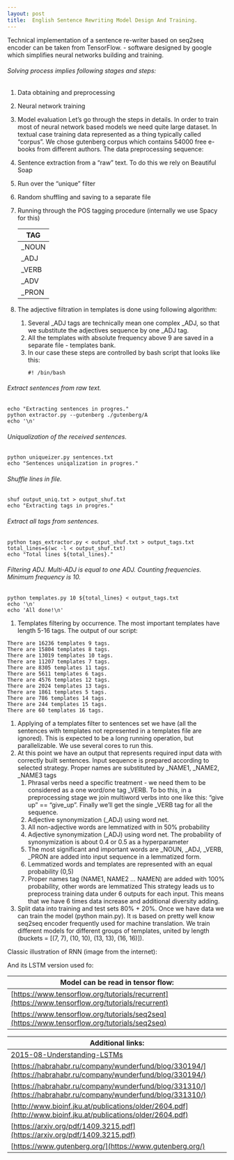 ```yaml
---
layout: post
title:  English Sentence Rewriting Model Design And Training.
---
```


Technical implementation of a sentence re-writer based on seq2seq encoder can be taken from TensorFlow.  - software designed by google which simplifies neural networks building and training.


###### Solving process implies following stages and steps:
1. Data obtaining and preprocessing
2. Neural network training
3. Model evaluation
Let’s go through the steps in details. In order to train most of neural network based models we need quite large dataset. In textual case training data represented as a thing typically called “corpus”. 
We chose gutenberg corpus which contains 54000 free e-books from different authors. The data preprocessing sequence:
1. Sentence extraction from a “raw” text. To do this we rely on Beautiful Soap
2. Run over the “unique” filter
3. Random shuffling and saving to a separate file
4. Running through the POS tagging procedure (internally we use Spacy for this)

   |TAG|
   |-----|
   |_NOUN|
   |_ADJ|
   |_VERB|
   |_ADV|
   |_PRON|
	
1. The adjective filtration in templates is done using following algorithm:
   1. Several _ADJ tags are technically mean one complex _ADJ, so that we substitute the adjectives sequence by one _ADJ tag.
   2. All the templates with absolute frequency above 9 are saved in a separate file - templates bank.
   3. In our case these steps are controlled by bash script that looks like this:
        ```
        #! /bin/bash
        ```
###### Extract sentences from raw text.
```
echo "Extracting sentences in progres."
python extractor.py --gutenberg ./gutenberg/A
echo '\n'
```
###### Uniqualization of the received sentences.
```
python uniqueizer.py sentences.txt
echo "Sentences uniqalization in progres."
```
###### Shuffle lines in file.
```
shuf output_uniq.txt > output_shuf.txt
echo "Extracting tags in progres."
```
###### Extract all tags from sentences. 
```
python tags_extractor.py < output_shuf.txt > output_tags.txt
total_lines=$(wc -l < output_shuf.txt)
echo "Total lines ${total_lines}."
```
###### Filtering ADJ. Multi-ADJ is equal to one ADJ. Counting frequencies. Minimum frequency is 10.
```
python templates.py 10 ${total_lines} < output_tags.txt
echo '\n'
echo 'All done!\n'
```
1. Templates filtering by occurrence. The most important templates have length 5-16 tags. The output of our script:
```
There are 16236 templates 9 tags.
There are 15804 templates 8 tags.
There are 13019 templates 10 tags.
There are 11207 templates 7 tags.
There are 8305 templates 11 tags.
There are 5611 templates 6 tags.
There are 4576 templates 12 tags.
There are 2024 templates 13 tags.
There are 1861 templates 5 tags.
There are 786 templates 14 tags.
There are 244 templates 15 tags.
There are 60 templates 16 tags.
```
1. Applying of a templates filter to sentences set we have (all the sentences with templates not represented in a templates file are ignored). This is expected to be a long running operation, but parallelizable. We use several cores to run this.
2. At this point we have an output that represents required input data with correctly built sentences. Input sequence is prepared  according to selected strategy. Proper names are substituted by _NAME1, _NAME2, _NAME3 tags
   1. Phrasal verbs need a specific treatment - we need them to be considered as a one word/one tag _VERB. To bo this, in a preprocessing stage we join multiword verbs into one like this: “give up” == “give_up”. Finally we’ll get the single _VERB tag for all the sequence.
   2. Adjective synonymization (_ADJ) using word net.
   3. All non-adjective words are lemmatized with in 50% probability
   4. Adjective synonymization (_ADJ) using word net. The probability of synonymization is about 0.4 or 0.5 as a hyperparameter
   5. The most significant and important words are _NOUN, _ADJ, _VERB, _PRON are added into input sequence in a lemmatized form. 
   6. Lemmatized words and templates are represented with an equal probability (0,5)
   7. Proper names tag (NAME1, NAME2 … NAMEN) are added with 100% probability, other words are lemmatized 
This strategy leads us to preprocess training data under 6 outputs for each input. This means that we have 6 times data increase and additional diversity adding.
1. Split data into training and test sets 80% + 20%.
Once we have data we can train the model (python main.py). It ıs based on pretty well know seq2seq encoder frequently used for machine translation. We train different models for different groups of templates, united by length (buckets = [(7, 7), (10, 10), (13, 13), (16, 16)]).


Classic illustration of RNN (image from the internet):
  



And its LSTM version used fo:
  



|       Model can be read in tensor flow:       |
|-------------------------------------------------|
|[https://www.tensorflow.org/tutorials/recurrent](https://www.tensorflow.org/tutorials/recurrent)|
|[https://www.tensorflow.org/tutorials/seq2seq](https://www.tensorflow.org/tutorials/seq2seq)|


|Additional links:|
|----------------------------------------------------------|
|[2015-08-Understanding-LSTMs](http://colah.github.io/posts/2015-08-Understanding-LSTMs/)|
|[https://habrahabr.ru/company/wunderfund/blog/330194/](https://habrahabr.ru/company/wunderfund/blog/330194/)|
|[https://habrahabr.ru/company/wunderfund/blog/331310/](https://habrahabr.ru/company/wunderfund/blog/331310/)|
|[http://www.bioinf.jku.at/publications/older/2604.pdf](http://www.bioinf.jku.at/publications/older/2604.pdf)|
|[https://arxiv.org/pdf/1409.3215.pdf](https://arxiv.org/pdf/1409.3215.pdf)|
|[https://www.gutenberg.org/](https://www.gutenberg.org/)|